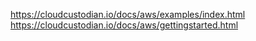 https://cloudcustodian.io/docs/aws/examples/index.html
https://cloudcustodian.io/docs/aws/gettingstarted.html